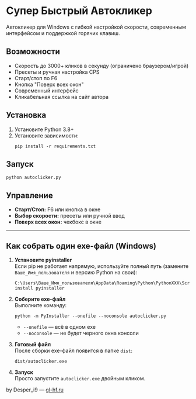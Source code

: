 # Супер Быстрый Автокликер

Автокликер для Windows с гибкой настройкой скорости, современным интерфейсом и поддержкой горячих клавиш.

## Возможности
- Скорость до 3000+ кликов в секунду (ограничено браузером/игрой)
- Пресеты и ручная настройка CPS
- Старт/стоп по F6
- Кнопка "Поверх всех окон"
- Современный интерфейс
- Кликабельная ссылка на сайт автора

## Установка
1. Установите Python 3.8+
2. Установите зависимости:
   ```
   pip install -r requirements.txt
   ```

## Запуск
```
python autoclicker.py
```

## Управление
- **Старт/Стоп:** F6 или кнопка в окне
- **Выбор скорости:** пресеты или ручной ввод
- **Поверх всех окон:** чекбокс в окне

---

## Как собрать один exe-файл (Windows)

1. **Установите pyinstaller**  
   Если pip не работает напрямую, используйте полный путь (замените `Ваше_Имя_пользователя` и версию Python на свои):
   ```
   C:\Users\Ваше_Имя_пользователя\AppData\Roaming\Python\PythonXXX\Scripts\pip.exe install pyinstaller
   ```

2. **Соберите exe-файл**  
   Выполните команду:
   ```
   python -m PyInstaller --onefile --noconsole autoclicker.py
   ```
   - `--onefile` — всё в одном exe
   - `--noconsole` — не будет черного окна консоли

3. **Готовый файл**  
   После сборки exe-файл появится в папке `dist`:
   ```
   dist/autoclicker.exe
   ```

4. **Запуск**  
   Просто запустите `autoclicker.exe` двойным кликом.

by Desper_i9 — [gl-hf.ru](https://gl-hf.ru) 